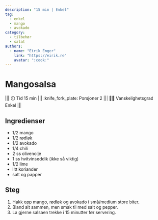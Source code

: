 ```yaml
---
description: "15 min | Enkel"
tag:
  - enkel
  - mango
  - avokado
category:
  - tilbehør
  - salat
authors:
  - name: "Eirik Enger"
    link: "https://eirik.re"
    avatar: ":cook:"
---
```


# Mangosalsa

<!-- dprint-ignore-start -->
||| :timer_clock: Tid
15 min
||| :knife_fork_plate: Porsjoner
2
||| :cook: Vanskelighetsgrad
Enkel
|||
<!-- dprint-ignore-end -->

## Ingredienser

- 1/2 mango
- 1/2 rødløk
- 1/2 avokado
- 1/4 chili
- 2 ss olivenolje
- 1 ss hvitvinseddik (ikke så viktig)
- 1/2 lime
- litt koriander
- salt og papper

## Steg

1. Hakk opp mango, rødløk og avokado i små/medium store biter.
2. Bland alt sammen, men smak til med salt og pepper.
3. La gjerne salsaen trekke i 15 minutter før servering.

<script type="application/ld+json">
{
  "@context": "https://schema.org/",
  "@type": "Recipe",
  "name": "Mangosalsa",
  "author": {
    "@type": "Person",
    "name": "Eirik Rolland Enger",
    "url": "https://github.com/engeir"
  },
  "datePublished": "2024-05-30",
  "description": "15 min | Enkel",
  "prepTime": "PT15M",
  "cookTime": "PT0M",
  "totalTime": "PT15M",
  "recipeYield": "2 porsjoner",
  "recipeCategory": "Tilbehør",
  "recipeCuisine": "",
  "keywords": "tilbehør, frukt, mango",
  "recipeIngredient": [
    "0.5 mango",
    "0.5 rødløk",
    "0.5 avokado",
    "0.25 chili",
    "2 ss olivenolje",
    "1 ss hvitvinseddik",
    "0.5 lime",
    "koriander",
    "salt og pepper"
  ],
  "recipeInstructions": [
    {
      "@type": "HowToStep",
      "text": "Hakk opp mango, rødløk og avokado i små/medium store biter."
    },
    {
      "@type": "HowToStep",
      "text": "Bland alt sammen, men smak til med salt og pepper."
    },
    {
      "@type": "HowToStep",
      "text": "La gjerne salsaen trekke i 15 minutter før servering."
    }
  ]
}
</script>
